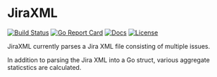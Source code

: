# JiraXML

[![Build Status][build-status-svg]][build-status-url]
[![Go Report Card][goreport-svg]][goreport-url]
[![Docs][docs-godoc-svg]][docs-godoc-url]
[![License][license-svg]][license-url]

 [build-status-svg]: https://github.com/grokify/go-jiraxml/workflows/build/badge.svg
 [build-status-url]: https://github.com/grokify/go-jiraxml/actions
 [goreport-svg]: https://goreportcard.com/badge/github.com/grokify/go-jiraxml
 [goreport-url]: https://goreportcard.com/report/github.com/grokify/go-jiraxml
 [docs-godoc-svg]: https://pkg.go.dev/badge/github.com/grokify/go-jiraxml
 [docs-godoc-url]: https://pkg.go.dev/github.com/grokify/go-jiraxml
 [license-svg]: https://img.shields.io/badge/license-MIT-blue.svg
 [license-url]: https://github.com/grokify/go-jiraxml/blob/master/LICENSE

JiraXML currently parses a Jira XML file consisting of multiple issues.

In addition to parsing the Jira XML into a Go struct, various aggregate staticstics are calculated.